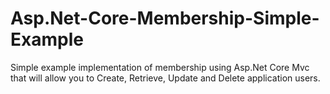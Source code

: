 # Asp.Net-Core-Membership-Simple-Example
Simple example implementation of membership using Asp.Net Core Mvc that will allow you to Create, Retrieve, Update and Delete application users.
